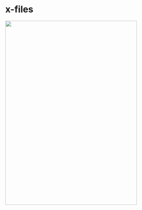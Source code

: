 # x-files

<img src="https://user-images.githubusercontent.com/6522306/37015331-25cb275e-20bb-11e8-9da8-832660c282b5.jpg" width="413" height="578" />
